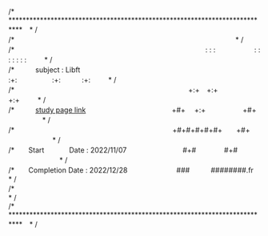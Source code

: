 /* ***************************************************************************　* /  
/*　　　　　　　　　　　　　　　　　　　　　　　　　　　　　　            　 * /  
/*　　　　　　　　　　　　　　　　　　　　　　　　　　　 : : :  　　 　　　: : : : : : :  　　    * /  
/*　　　subject : Libft　　　　　　　　　　　 　　　　　:+:　　　　　:+:　　　:+: 　        　* /  
/* 　　　　　　　　　　　　　　　　　　　　　　　 　 +:+　+:+　　　　　　  　    +:+  　　           * /  
/*　　　[study page link] 　　　　　　　　　　　　+#+　 +:+　　　　　     +#+ 　    　　            　 * /  
/* 　　　　　　　　　　　　　　　　　　　　　　 +#+#+#+#+#+　　+#+           　      　　　　　* /  
/*　　Start 　　　  Date : 2022/11/07　　　　　　　　#+#　　　　#+#          　　 　　　　　* /  
/*　　Completion Date : 2022/12/28　　　　　　　###　　　########.fr　 　　　* /  
/*　　　　　　　　　　　　　　　　　　　　　　　　　　　　　　　　　　　　　　　　 　* /  
/* ***************************************************************************　* /


[study page link ]: https://flower-donut-4f5.notion.site/libft-1812c1f3e58d4411a3ec7c5542635609
